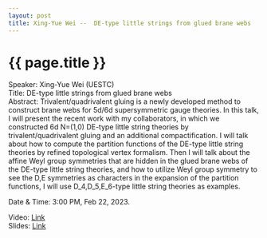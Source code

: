 ```yaml
---
layout: post
title: Xing-Yue Wei --  DE-type little strings from glued brane webs
---
```


{{ page.title }}
================

Speaker: Xing-Yue Wei (UESTC)  
Title:  DE-type little strings from glued brane webs  
Abstract: Trivalent/quadrivalent gluing is a newly developed method to construct brane webs for 5d/6d supersymmetric gauge theories. In this talk, I will present the recent work with my collaborators, in which we constructed 6d N=(1,0) DE-type little string theories by trivalent/quadrivalent gluing and an additional compactification. I will talk about how to compute the partition functions of the DE-type little string theories by refined topological vertex formalism. Then I will talk about the affine Weyl group symmetries that are hidden in the glued brane webs of the DE-type little string theories, and how to utilize Weyl group symmetry to see the D,E symmetries as characters in the expansion of the partition functions, I will use D_4,D_5,E_6-type little string theories as examples.    

Date & Time: 3:00 PM, Feb 22, 2023.

Video: [Link](https://www.bilibili.com/video/BV1AM411w7jE/?share_source=copy_web&vd_source=24b177539d23769c10e3e2d6f6e5e60d)  
Slides: [Link](http://jointhepth.github.io/files/2023-2-8-Gang-Yang.pdf )